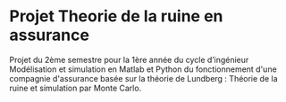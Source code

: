 # Projet Theorie de la ruine en assurance
Projet du 2ème semestre pour la 1ère année du cycle d’ingénieur
Modélisation et simulation en Matlab et Python du fonctionnement d'une compagnie d'assurance basée sur la théorie de Lundberg : Théorie de la ruine et simulation par Monte Carlo.
